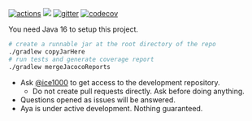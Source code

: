 [![actions]](https://github.com/aya-prover/aya-dev/actions/workflows/gradle-check.yml)
[![](https://jitpack.io/v/aya-prover/aya-dev.svg)](https://jitpack.io/#aya-prover/aya-dev)
[![gitter]](https://gitter.im/aya-prover/community?utm_source=badge&utm_medium=badge&utm_campaign=pr-badge)
[![codecov]](https://codecov.io/gh/aya-prover/aya-dev)

You need Java 16 to setup this project.

```bash
# create a runnable jar at the root directory of the repo
./gradlew copyJarHere
# run tests and generate coverage report
./gradlew mergeJacocoReports
```

+ Ask [@ice1000] to get access to the development repository.
  + Do not create pull requests directly. Ask before doing anything.
+ Questions opened as issues will be answered.
+ Aya is under active development. Nothing guaranteed.

[@ice1000]: https://github.com/ice1000
[actions]: https://github.com/aya-prover/aya-dev/actions/workflows/gradle-check.yml/badge.svg
[codecov]: https://codecov.io/gh/aya-prover/aya-dev/branch/main/graph/badge.svg?token=Z4CDKG8VSX
[gitter]: https://badges.gitter.im/aya-prover/community.svg
